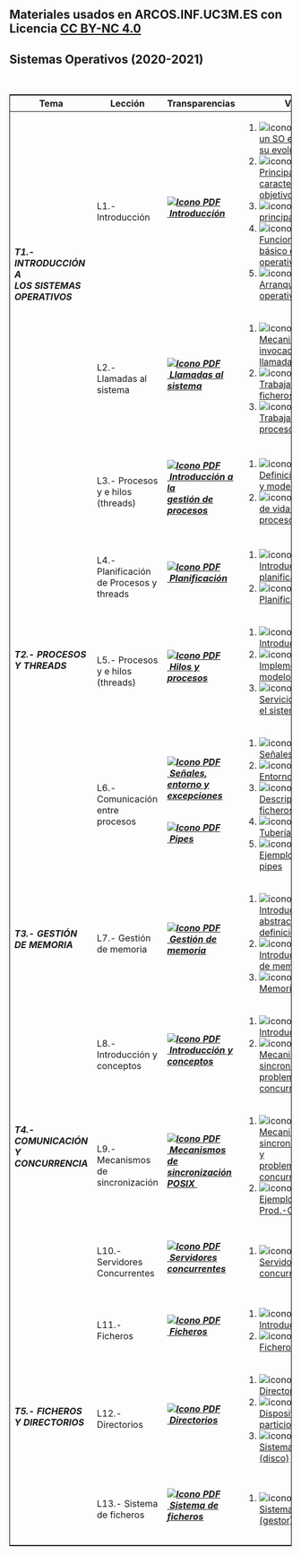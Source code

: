 ## Materiales usados en ARCOS.INF.UC3M.ES con Licencia [CC BY-NC 4.0](http://creativecommons.org/licenses/by-nc/4.0/) 

## Sistemas Operativos (2020-2021)

<html>
<br>
<div class="table-responsive">
<table class="table table-bordered table-sm table-hover"
       style="border-collapse: collapse; border: 1px solid black;">
 <thead>
<!--- BC -->
 <tr>
 <th>Tema</th>
 <th>Lección</th>
 <th>Transparencias</th>
 <th>Videos</th>
 </tr>
 </thead>
 <tbody>
<!--- B2 -->
<tr>
 <td rowspan="2" class="align-middle"><h6 class="my-2"><b>T1.- INTRODUCCIÓN A <br>LOS SISTEMAS OPERATIVOS</b></h6></td>
 <td class="align-middle">L1.- Introducción</td>
 <td class="align-middle"><h6 class="my-0"><b><a href="https://acaldero.github.io/slides/GII_Sistemas_Operativos/clase_w2-introduccion.pdf"><img src="https://aulaglobal.uc3m.es/theme/image.php/boost/core/1614226998/f/pdf-24" class="iconlarge activityicon" alt="Icono PDF" role="presentation">&nbsp;<u>Introducción</u></a></b></h6></td>
  <td class="align-middle">
 <ol>
<li><img src="https://aulaglobal.uc3m.es/theme/image.php/boost/url/1615523185/icon" class="iconlarge activityicon" alt="icono enlace" role="presentation">
       <a href="http://www.youtube.com/watch?embed=no&amp;v=inmX-vTr_Z8&amp;feature=related" target="_blank">Qué es un SO e introducción a su evolución</a></li>
<li><img src="https://aulaglobal.uc3m.es/theme/image.php/boost/url/1615523185/icon" class="iconlarge activityicon" alt="icono enlace" role="presentation">
       <a href="http://www.youtube.com/watch?embed=no&amp;v=01QdkF0HlqE&amp;feature=related" target="_blank">Principales características y objetivos</a></li>
<li><img src="https://aulaglobal.uc3m.es/theme/image.php/boost/url/1615523185/icon" class="iconlarge activityicon" alt="icono enlace" role="presentation">
       <a href="http://www.youtube.com/watch?embed=no&amp;v=LsVusDL5Kiw&amp;feature=related" target="_blank">Tareas principales del SO</a></li>
<li><img src="https://aulaglobal.uc3m.es/theme/image.php/boost/url/1615523185/icon" class="iconlarge activityicon" alt="icono enlace" role="presentation">
       <a href="http://www.youtube.com/watch?embed=no&amp;v=vGR4pbL7hv0&amp;feature=related" target="_blank">Funcionamiento básico del sistema operativo</a></li>
<li><img src="https://aulaglobal.uc3m.es/theme/image.php/boost/url/1615523185/icon" class="iconlarge activityicon" alt="icono enlace" role="presentation">
       <a href="http://www.youtube.com/watch?embed=no&amp;v=f8XmDLx_gqE&amp;feature=related" target="_blank">Arranque del sistema operativo</a></li>
</ol>
  </td>
 </tr>
 <tr>
 <td class="align-middle">L2.- Llamadas al sistema</td>
 <td class="align-middle"><h6 class="my-0"><b><a href="https://acaldero.github.io/slides/GII_Sistemas_Operativos/clase_w3-serviciosdelso.pdf"><img src="https://aulaglobal.uc3m.es/theme/image.php/boost/core/1614226998/f/pdf-24" class="iconlarge activityicon" alt="Icono PDF" role="presentation">&nbsp;<u>Llamadas al sistema</u> <br></a></b></h6></td>
 <td class="align-middle">
 <ol>
<li><img src="https://aulaglobal.uc3m.es/theme/image.php/boost/url/1615523185/icon" class="iconlarge activityicon" alt="icono enlace" role="presentation">
       <a href="http://www.youtube.com/watch?embed=no&amp;v=Y7cSl5W8RGY&amp;feature=related" target="_blank">Mecanismo de invocación de una llamada al sistema</a></li>
<li><img src="https://aulaglobal.uc3m.es/theme/image.php/boost/url/1615523185/icon" class="iconlarge activityicon" alt="icono enlace" role="presentation">
       <a href="http://www.youtube.com/watch?embed=no&amp;v=lS1MtuXaKUI&amp;feature=related" target="_blank">Trabajando con ficheros y directorios</a></li>
<li><img src="https://aulaglobal.uc3m.es/theme/image.php/boost/url/1615523185/icon" class="iconlarge activityicon" alt="icono enlace" role="presentation">
       <a href="http://www.youtube.com/watch?embed=no&amp;v=xiTzcWiJcOM&amp;feature=related" target="_blank">Trabajando con procesos</a></li>
</ol>
</td>
 </tr>
<!--- B2 -->
<tr class="m-2 p-2">
 <td rowspan="4" class="align-middle"> <h6 class="my-2"><b>T2.- PROCESOS Y THREADS</b></h6> </td>
 <td class="align-middle">L3.- Procesos y e hilos (threads)</td>
 <td class="align-middle"><h6 class="my-0"><b><a href="https://acaldero.github.io/slides/GII_Sistemas_Operativos/clase_w4-procesos.pdf"><img src="https://aulaglobal.uc3m.es/theme/image.php/boost/core/1614226998/f/pdf-24" class="iconlarge activityicon" alt="Icono PDF" role="presentation">&nbsp;<u>Introducción a la <br>gestión de procesos</u></a></b> <br></h6></td>
 <td>
 <ol>
<li><img src="https://aulaglobal.uc3m.es/theme/image.php/boost/url/1615523185/icon" class="iconlarge activityicon" alt="icono enlace" role="presentation">
       <a href="http://www.youtube.com/watch?embed=no&amp;v=2u4T_dclx58&amp;feature=related" target="_blank">Definición de proceso y modelo usado </a></li>
<li><img src="https://aulaglobal.uc3m.es/theme/image.php/boost/url/1615523185/icon" class="iconlarge activityicon" alt="icono enlace" role="presentation">
       <a href="http://www.youtube.com/watch?embed=no&amp;v=yt6B38gDEwQ&amp;feature=related" target="_blank">Ciclo de vida: estados del proceso </a></li>
</ol>
</td>
 </tr>
 <tr>
 <td class="align-middle">L4.- Planificación de Procesos y threads</td>
 <td class="align-middle">
<h6 class="my-0"><b><a href="https://acaldero.github.io/slides/GII_Sistemas_Operativos/clase_w5-planificacion.pdf"><img src="https://aulaglobal.uc3m.es/theme/image.php/boost/core/1614226998/f/pdf-24" class="iconlarge activityicon" alt="Icono PDF" role="presentation">&nbsp;<u>Planificación</u></a></b> <br></h6>
</td>
 <td class="align-middle">
 <ol>
<li><img src="https://aulaglobal.uc3m.es/theme/image.php/boost/url/1615523185/icon" class="iconlarge activityicon" alt="icono enlace" role="presentation">
       <a href="http://www.youtube.com/watch?embed=no&amp;v=VK7l4VXlJss&amp;feature=related" target="_blank">Introducción a planificación</a></li>
<li><img src="https://aulaglobal.uc3m.es/theme/image.php/boost/url/1615523185/icon" class="iconlarge activityicon" alt="icono enlace" role="presentation">
       <a href="http://www.youtube.com/watch?embed=no&amp;v=jeENw9W2qs8&amp;feature=related" target="_blank">Planificación<br></a></li>
</ol>
</td>
 </tr>
 <tr>
 <td class="align-middle">L5.- Procesos y e hilos (threads)</td>
 <td class="align-middle"><h6 class="my-0"><b><a href="https://acaldero.github.io/slides/GII_Sistemas_Operativos/clase_w6-hilos.pdf"><img src="https://aulaglobal.uc3m.es/theme/image.php/boost/core/1614226998/f/pdf-24" class="iconlarge activityicon" alt="Icono PDF" role="presentation">&nbsp;<u>Hilos y procesos</u></a></b> <br></h6></td>
 <td class="align-middle">
 <ol>
<li><img src="https://aulaglobal.uc3m.es/theme/image.php/boost/url/1615523185/icon" class="iconlarge activityicon wepsim" alt="icono enlace" role="presentation">
       <a href="http://www.youtube.com/watch?embed=no&amp;v=n5qrEotEWfI&amp;feature=related" target="_blank">Introducción a hilos </a></li>
<li><img src="https://aulaglobal.uc3m.es/theme/image.php/boost/url/1615523185/icon" class="iconlarge activityicon wepsim" alt="icono enlace" role="presentation">
       <a href="http://www.youtube.com/watch?embed=no&amp;v=LXCeBZ4Cepg&amp;feature=related" target="_blank">Implementaciones y modelo de hilos </a></li>
<li><img src="https://aulaglobal.uc3m.es/theme/image.php/boost/url/1615523185/icon" class="iconlarge activityicon wepsim" alt="icono enlace" role="presentation">
       <a href="http://www.youtube.com/watch?embed=no&amp;v=akf9UG7Z5Go&amp;feature=related" target="_blank">Servicios de hilos en el sistema operativo</a></li> 
</ol>
</td>
 </tr>
 <tr>
 <td class="align-middle">L6.- Comunicación entre procesos</td>
 <td class="align-middle">
<h6 class="mt-1 mb-2 wepsim"><b><a href="https://acaldero.github.io/slides/GII_Sistemas_Operativos/clase_w7a-senyales.pdf"><img src="https://aulaglobal.uc3m.es/theme/image.php/boost/core/1614226998/f/pdf-24" class="iconlarge activityicon" alt="Icono PDF" role="presentation">&nbsp;<u>Señales, entorno y excepciones</u></a></b></h6>
<h6 class="mt-2 mb-1 wepsim"><b><a href="https://acaldero.github.io/slides/GII_Sistemas_Operativos/clase_w7b-pipes.pdf"><img src="https://aulaglobal.uc3m.es/theme/image.php/boost/core/1614226998/f/pdf-24" class="iconlarge activityicon" alt="Icono PDF" role="presentation">&nbsp;<u>Pipes</u> </a></b></h6>
</td>
 <td class="align-middle">
 <ol>
<li><img src="https://aulaglobal.uc3m.es/theme/image.php/boost/url/1615523185/icon" class="iconlarge activityicon" alt="icono enlace" role="presentation">
       <a href="http://www.youtube.com/watch?embed=no&amp;v=FCLsR5bZVO8&amp;feature=related" target="_blank">Señales en Unix/Linux <br></a></li> 
<li><img src="https://aulaglobal.uc3m.es/theme/image.php/boost/url/1615523185/icon" class="iconlarge activityicon" alt="icono enlace" role="presentation">
       <a href="http://www.youtube.com/watch?embed=no&amp;v=dOe3uhMYhG4&amp;feature=related" target="_blank">Entorno de un proceso <br></a></li> 
<li><img src="https://aulaglobal.uc3m.es/theme/image.php/boost/url/1615523185/icon" class="iconlarge activityicon" alt="icono enlace" role="presentation">
       <a href="http://www.youtube.com/watch?embed=no&amp;v=pJ7yiWzp-wg&amp;feature=related" target="_blank">Descriptores de ficheros </a></li> 
<li><img src="https://aulaglobal.uc3m.es/theme/image.php/boost/url/1615523185/icon" class="iconlarge activityicon" alt="icono enlace" role="presentation">
       <a href="http://www.youtube.com/watch?embed=no&amp;v=Lg5XbKBLafk&amp;feature=related" target="_blank">Tuberías o pipes </a></li> 
<li><img src="https://aulaglobal.uc3m.es/theme/image.php/boost/url/1615523185/icon" class="iconlarge activityicon" alt="icono enlace" role="presentation">
       <a href="http://www.youtube.com/watch?embed=no&amp;v=1nhdjoiNpEE&amp;feature=related" target="_blank">Ejemplos de uso de pipes </a></li>
</ol>
</td>
 </tr>
<!--- B3 -->
 <tr>
 <td class="align-middle"> <h6 class="my-2"><b>T3.- GESTIÓN DE MEMORIA</b></h6> </td>
 <td class="align-middle">L7.- Gestión de memoria<br></td>
 <td class="align-middle wepsim"><h6 class="my-0"><b><a href="https://acaldero.github.io/slides/GII_Sistemas_Operativos/clase_w8-memoria.pdf"><img src="https://aulaglobal.uc3m.es/theme/image.php/boost/core/1614226998/f/pdf-24" class="iconlarge activityicon" alt="Icono PDF" role="presentation">&nbsp;<u>Gestión de memoria</u><br></a></b></h6></td>
 <td class="align-middle">
 <ol>
<li><img src="https://aulaglobal.uc3m.es/theme/image.php/boost/url/1615523185/icon" class="iconlarge activityicon" alt="icono enlace" role="presentation">
       <a href="http://www.youtube.com/watch?embed=no&amp;v=DhrlxvmfrFE&amp;feature=related" target="_blank">Introducción: modelo abstracto y definiciones básicas<br></a></li> 
<li><img src="https://aulaglobal.uc3m.es/theme/image.php/boost/url/1615523185/icon" class="iconlarge activityicon" alt="icono enlace" role="presentation">
       <a href="http://www.youtube.com/watch?embed=no&amp;v=fVUL7Q6uBKQ&amp;feature=related" target="_blank">Introducción: regiones de memoria<br></a></li> 
<li><img src="https://aulaglobal.uc3m.es/theme/image.php/boost/url/1615523185/icon" class="iconlarge activityicon" alt="icono enlace" role="presentation">
       <a href="http://www.youtube.com/watch?embed=no&amp;v=1kPHaUTP-3o&amp;feature=related" target="_blank">Memoria virtual<br></a></li> 
</ol>
</td>
 </tr>
<!--- B4 -->
 <tr>
 <td rowspan="3" class="align-middle"> <h6 class="my-2"><b>T4.- COMUNICACIÓN Y CONCURRENCIA</b></h6> </td>
 <td>L8.- Introducción y conceptos
</td>
 <td><h6 class="my-0"><b><a href="https://acaldero.github.io/slides/GII_Sistemas_Operativos/clase_w9-concurrencia-introduccion.pdf"><img src="https://aulaglobal.uc3m.es/theme/image.php/boost/core/1614226998/f/pdf-24" class="iconlarge activityicon" alt="Icono PDF" role="presentation">&nbsp;<u>Introducción y conceptos</u><br></a></b></h6></td>
 <td>
 <ol>
<li><img src="https://aulaglobal.uc3m.es/theme/image.php/boost/url/1615523185/icon" class="iconlarge activityicon" alt="icono enlace" role="presentation">
       <a href="http://www.youtube.com/watch?embed=no&amp;v=PxjgVYgpGkk&amp;feature=related" target="_blank">Introducción <br></a></li> 
<li><img src="https://aulaglobal.uc3m.es/theme/image.php/boost/url/1615523185/icon" class="iconlarge activityicon" alt="icono enlace" role="presentation">
       <a href="http://www.youtube.com/watch?embed=no&amp;v=Bg3pLmXbAWk&amp;feature=related" target="_blank">Mecanismos de sincronización y <br>problemas clásicos de concurrencia <br></a></li> 
</ol>
</td>
 </tr>
 <tr>
 <td>L9.- Mecanismos de sincronización
</td>
 <td><h6 class="my-0"><b><a href="https://acaldero.github.io/slides/GII_Sistemas_Operativos/clase_w10-concurrencia-servicios.pdf"><img src="https://aulaglobal.uc3m.es/theme/image.php/boost/core/1614226998/f/pdf-24" class="iconlarge activityicon" alt="Icono PDF" role="presentation">&nbsp;<u>Mecanismos de <br>sincronización POSIX</u>&nbsp;</a></b> <br></h6></td>
 <td>
 <ol>
<li><img src="https://aulaglobal.uc3m.es/theme/image.php/boost/url/1615523185/icon" class="iconlarge activityicon" alt="icono enlace" role="presentation">
       <a href="http://www.youtube.com/watch?embed=no&amp;v=EupaagvNpR0&amp;feature=related" target="_blank">Mecanismos de sincronización POSIX y <br>problemas clásicos de concurrencia</a></li> 
<li><img src="https://aulaglobal.uc3m.es/theme/image.php/boost/url/1615523185/icon" class="iconlarge activityicon" alt="icono enlace" role="presentation">
       <a href="http://www.youtube.com/watch?embed=no&amp;v=8fdum4cvlvI&amp;feature=related" target="_blank">Ejemplo simple de Prod.-Cons. <br></a></li> 
</ol>
</td>
 </tr>
 <tr>
 <td>L10.- Servidores Concurrentes
</td>
 <td><h6 class="my-0"><b><a href="https://acaldero.github.io/slides/GII_Sistemas_Operativos/clase_w11-concurrencia-servidores.pdf"><img src="https://aulaglobal.uc3m.es/theme/image.php/boost/core/1614226998/f/pdf-24" class="iconlarge activityicon" alt="Icono PDF" role="presentation">&nbsp;<u>Servidores concurrentes</u><br></a></b></h6></td>
 <td class="align-middle">
<ol>
<li><img src="https://aulaglobal.uc3m.es/theme/image.php/boost/url/1615523185/icon" class="iconlarge activityicon" alt="icono enlace" role="presentation">
       <a href="http://www.youtube.com/watch?embed=no&amp;v=nDyYrpFYG-4&amp;feature=related" target="_blank">Servidores concurrentes<br></a></li> 
</ol>
</td>
 </tr>
<!--- B5 -->
 <tr>
 <td rowspan="3" class="align-middle"> <h6 class="my-2"><b>T5.- FICHEROS Y DIRECTORIOS</b></h6> </td>
 <td>L11.- Ficheros</td>
<td><h6 class="my-0"><b><a href="https://acaldero.github.io/slides/GII_Sistemas_Operativos/clase_w12-sf-ficheros.pdf"><img src="https://aulaglobal.uc3m.es/theme/image.php/boost/core/1614226998/f/pdf-24" class="iconlarge activityicon" alt="Icono PDF" role="presentation">&nbsp;<u>Ficheros</u></a></b> <br></h6></td>
 <td class="align-middle">
 <ol>
<li><img src="https://aulaglobal.uc3m.es/theme/image.php/boost/url/1615523185/icon" class="iconlarge activityicon" alt="icono enlace" role="presentation">
       <a href="http://www.youtube.com/watch?embed=no&amp;v=WbL1zjTbyGU&amp;feature=related" target="_blank">Introducción<br></a></li>
<li><img src="https://aulaglobal.uc3m.es/theme/image.php/boost/url/1615523185/icon" class="iconlarge activityicon" alt="icono enlace" role="presentation">
       <a href="http://www.youtube.com/watch?embed=no&amp;v=0qmmi1n15Xo&amp;feature=related" target="_blank">Ficheros<br></a></li> 
</ol>
</td>
</tr>
 <tr>
 <td>L12.- Directorios</td>
<td><h6 class="my-0"><b><a href="https://acaldero.github.io/slides/GII_Sistemas_Operativos/clase_w13-sf-directorios.pdf"><img src="https://aulaglobal.uc3m.es/theme/image.php/boost/core/1614226998/f/pdf-24" class="iconlarge activityicon" alt="Icono PDF" role="presentation">&nbsp;<u>Directorios</u><br></a></b></h6>
</td>
 <td class="align-middle">
<ol>
<li><img src="https://aulaglobal.uc3m.es/theme/image.php/boost/url/1615523185/icon" class="iconlarge activityicon" alt="icono enlace" role="presentation">
       <a href="http://www.youtube.com/watch?embed=no&amp;v=HY4wniVa9bA&amp;feature=related" target="_blank">Directorios<br></a></li> 
<li><img src="https://aulaglobal.uc3m.es/theme/image.php/boost/url/1615523185/icon" class="iconlarge activityicon" alt="icono enlace" role="presentation">
       <a href="http://www.youtube.com/watch?embed=no&amp;v=AbdEhW70Td8&amp;feature=related" target="_blank">Dispositivos y particiones/volúmenes<br></a></li> 
<li><img src="https://aulaglobal.uc3m.es/theme/image.php/boost/url/1615523185/icon" class="iconlarge activityicon" alt="icono enlace" role="presentation">
       <a href="http://www.youtube.com/watch?embed=no&amp;v=mW-uC07BnMs&amp;feature=related" target="_blank">Sistema de ficheros (disco)</a></li> 
</ol>  
</td>
</tr>
 <tr>
 <td>L13.- Sistema de ficheros<br></td>
 <td><h6 class="my-0"><b><a href="https://acaldero.github.io/slides/GII_Sistemas_Operativos/clase_w14-sf-sistfich.pdf"><img src="https://aulaglobal.uc3m.es/theme/image.php/boost/core/1614226998/f/pdf-24" class="iconlarge activityicon" alt="Icono PDF" role="presentation">&nbsp;<u>Sistema de ficheros</u><br></a></b></h6></td>
 <td class="align-middle">
<ol>
<li><img src="https://aulaglobal.uc3m.es/theme/image.php/boost/url/1615523185/icon" class="iconlarge activityicon" alt="icono enlace" role="presentation">
       <a href="http://www.youtube.com/watch?embed=no&amp;v=AYNDtt-KEdI&amp;feature=related" target="_blank">Sistema de ficheros (gestor)</a></li> 
</ol>  
</td>
</tr>
</tbody>
</table>
</div>
</html>

